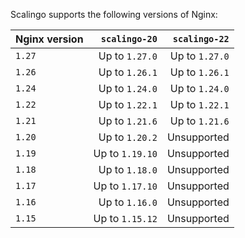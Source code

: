 Scalingo supports the following versions of Nginx:

| Nginx version | `scalingo-20`   | `scalingo-22`  |
| ------------- | --------------: | -------------: |
| `1.27`        | Up to `1.27.0`  | Up to `1.27.0` |
| `1.26`        | Up to `1.26.1`  | Up to `1.26.1` |
| `1.24`        | Up to `1.24.0`  | Up to `1.24.0` |
| `1.22`        | Up to `1.22.1`  | Up to `1.22.1` |
| `1.21`        | Up to `1.21.6`  | Up to `1.21.6` |
| `1.20`        | Up to `1.20.2`  | Unsupported    |
| `1.19`        | Up to `1.19.10` | Unsupported    |
| `1.18`        | Up to `1.18.0`  | Unsupported    |
| `1.17`        | Up to `1.17.10` | Unsupported    |
| `1.16`        | Up to `1.16.0`  | Unsupported    |
| `1.15`        | Up to `1.15.12` | Unsupported    |
